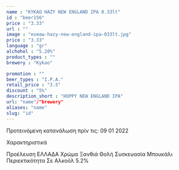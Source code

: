 ```yaml
---
name : "ΚΥΚΑΩ HAZY NEW ENGLAND IPA 0.33lt"
id : "beer156"
price : "3.33"
url : ""
image : "κυκαω-hazy-new-england-ipa-033lt.jpg"
price : "3.33"
language : "gr"
alchohol : "5.20%"
product_types : ""
brewery : "Kykao"

promotion : ""
beer_types : "I.P.A."
retail_price : "3.5"
discount : "5%"
description_short : "HOPPY NEW ENGLAND IPA"
url: "name"/"brewery"
aliases: "name"
slug: "id"
---
```


Προτεινόμενη κατανάλωση πρίν τις: 09 01 2022

Χαρακτηριστικά

Προέλευση
ΕΛΛΑΔΑ
Χρώμα
Ξανθιά Θολή
Συσκευασία
Μπουκάλι
Περιεκτικότητα Σε Αλκοόλ
5.2%
